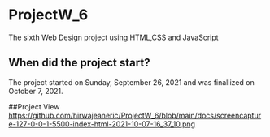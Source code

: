 # ProjectW_6
The sixth Web Design project using HTML,CSS and JavaScript

## When did the project start?
The project started on Sunday, September 26, 2021 and was finallized on October 7, 2021. 

##Project View
https://github.com/hirwajeaneric/ProjectW_6/blob/main/docs/screencapture-127-0-0-1-5500-index-html-2021-10-07-16_37_10.png

